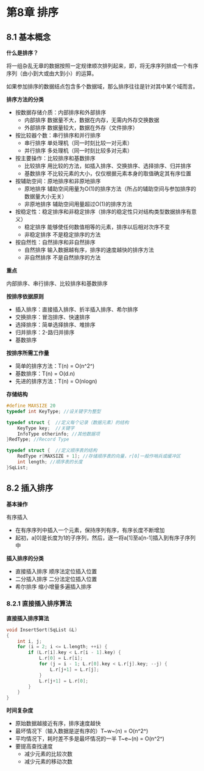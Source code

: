 # 第8章 排序

## 8.1 基本概念

**什么是排序？**

将一组杂乱无章的数据按照一定规律顺次排列起来，即，将无序序列排成一个有序序列（由小到大或由大到小）的运算。

如果参加排序的数据结点包含多个数据域，那么排序往往是针对其中某个域而言。



**排序方法的分类**

- 按数据存储介质：内部排序和外部排序
  - 内部排序  数据量不大，数据在内存，无需内外存交换数据
  - 外部排序  数据量较大，数据在外存（文件排序）
- 按比较器个数：串行排序和并行排序
  - 串行排序  单处理机（同一时刻比较一对元素）
  - 并行排序  多处理机（同一时刻比较多对元素）
- 按主要操作：比较排序和基数排序
  - 比较排序  用比较的方法，如插入排序、交换排序、选择排序、归并排序
  - 基数排序  不比较元素的大小，仅仅根据元素本身的取值确定其有序位置
- 按辅助空间：原地排序和非原地排序
  - 原地排序  辅助空间用量为O(1)的排序方法（所占的辅助空间与参加排序的数据量大小无关）
  - 非原地排序  辅助空间用量超过O(1)的排序方法
- 按稳定性：稳定排序和非稳定排序（排序的稳定性只对结构类型数据排序有意义）
  - 稳定排序  能够使任何数值相等的元素，排序以后相对次序不变
  - 非稳定排序  不是稳定排序的方法
- 按自然性：自然排序和非自然排序
  - 自然排序  输入数据越有序，排序的速度越快的排序方法
  - 非自然排序  不是自然排序的方法



**重点**

内部排序、串行排序、比较排序和基数排序



**按排序依据原则**

- 插入排序：直接插入排序、折半插入排序、希尔排序
- 交换排序：冒泡排序、快速排序
- 选择排序：简单选择排序、堆排序
- 归并排序：2-路归并排序
- 基数排序

**按排序所需工作量**

- 简单的排序方法：T(n) = O(n^2^)
- 基数排序：T(n) = O(d.n)
- 先进的排序方法：T(n) = O(nlogn)

**存储结构**

```c++
#define MAXSIZE 20
typedef int KeyType; //设关键字为整型

typedef struct {  //定义每个记录（数据元素）的结构
    KeyType key;  //关键字
    InfoType otherinfo; //其他数据项
}RedType; //Record Type

typedef struct {  //定义顺序表的结构
    RedType r[MAXSIZE + 1]; //存储顺序表的向量，r[0]一般作哨兵或缓冲区
    int length; //顺序表的长度
}SqList;
```



## 8.2 插入排序

**基本操作**

有序插入

- 在有序序列中插入一个元素，保持序列有序，有序长度不断增加
- 起初，a[0]是长度为1的子序列，然后，逐一将a[1]至a[n-1]插入到有序子序列中



**插入排序的分类**

- 直接插入排序  顺序法定位插入位置
- 二分插入排序  二分法定位插入位置
- 希尔排序  缩小增量多遍插入排序



### 8.2.1 直接插入排序算法

**直接插入排序算法**

```c++
void InsertSort(SqList &L)
{
    int i, j;
    for (i = 2; i <= L.length; ++i) {
        if (L.r[i].key < L.r[i - 1].key) {
            L.r[0] = L.r[i];
            for (j = i - 1; L.r[0].key < L.r[j].key; --j) {
                L.r[j+1] = L.r[j];
            }
            L.r[j+1] = L.r[0];
        }
    }
}
```

**时间复杂度**

- 原始数据越接近有序，排序速度越快
- 最坏情况下（输入数据是逆有序的）T~w~(n) = O(n^2^)
- 平均情况下，耗时差不多是最坏情况的一半  T~e~(n) = O(n^2^)
- 要提高查找速度
  - 减少元素的比较次数
  - 减少元素的移动次数